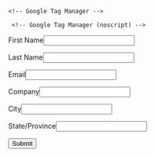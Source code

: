 <html lang="en-US">
  <head>
    
    <!-- Google Tag Manager -->
<script>(function(w,d,s,l,i){w[l]=w[l]||[];w[l].push({'gtm.start':
new Date().getTime(),event:'gtm.js'});var f=d.getElementsByTagName(s)[0],
j=d.createElement(s),dl=l!='dataLayer'?'&l='+l:'';j.async=true;j.src=
'https://www.googletagmanager.com/gtm.js?id='+i+dl;f.parentNode.insertBefore(j,f);
})(window,document,'script','dataLayer','GTM-TXFTDNK');</script>
<!-- End Google Tag Manager -->
    
  </head>
  <body>
    
     <!-- Google Tag Manager (noscript) -->
<noscript><iframe src="https://www.googletagmanager.com/ns.html?id=GTM-TXFTDNK" height="0" width="0" style="display:none;visibility:hidden"></iframe></noscript>
<!-- End Google Tag Manager (noscript) -->
   
<!--  ----------------------------------------------------------------------  -->
<!--  NOTE: Please add the following <META> element to your page <HEAD>.      -->
<!--  If necessary, please modify the charset parameter to specify the        -->
<!--  character set of your HTML page.                                        -->
<!--  ----------------------------------------------------------------------  -->

<!-- <meta http-equiv="Content-type" content="text/html; charset=UTF-8"
   -->
  
   
 
<!--  ----------------------------------------------------------------------  -->
<!--  NOTE: Please add the following <FORM> element to your page.             -->
<!--  ----------------------------------------------------------------------  -->

<form action="https://webto.salesforce.com/servlet/servlet.WebToLead?encoding=UTF-8" method="POST">

<input type="hidden" name="oid" value="00D5i0000011LCB" />
<input type="hidden" name="retURL" value="http://" />

<!--  ----------------------------------------------------------------------  -->
<!--  NOTE: These fields are optional debugging elements. Please uncomment    -->
<!--  these lines if you wish to test in debug mode.                          -->
<!--  <input type="hidden" name="debug" value=1>                              -->
<!--  <input type="hidden" name="debugEmail"                                  -->
<!--  value="srujan.rajanalli@zensar.com">                                    -->
<!--  ----------------------------------------------------------------------  -->

<label for="first_name">First Name</label><input id="first_name" maxlength="40" name="first_name" size="20" type="text" /><br />

<label for="last_name">Last Name</label><input id="last_name" maxlength="80" name="last_name" size="20" type="text" /><br />

<label for="email">Email</label><input id="email" maxlength="80" name="email" size="20" type="text" /><br />

<label for="company">Company</label><input id="company" maxlength="40" name="company" size="20" type="text" /><br />

<label for="city">City</label><input id="city" maxlength="40" name="city" size="20" type="text" /><br />

<label for="state">State/Province</label><input id="state" maxlength="20" name="state" size="20" type="text" /><br />

<input type="submit" name="submit" />

</form>
  </body>
</html>
